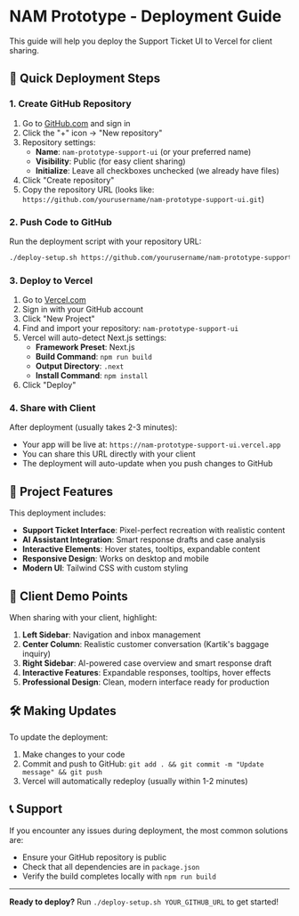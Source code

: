 # NAM Prototype - Deployment Guide

This guide will help you deploy the Support Ticket UI to Vercel for client sharing.

## 🚀 Quick Deployment Steps

### 1. Create GitHub Repository

1. Go to [GitHub.com](https://github.com) and sign in
2. Click the "+" icon → "New repository"
3. Repository settings:
   - **Name**: `nam-prototype-support-ui` (or your preferred name)
   - **Visibility**: Public (for easy client sharing)
   - **Initialize**: Leave all checkboxes unchecked (we already have files)
4. Click "Create repository"
5. Copy the repository URL (looks like: `https://github.com/yourusername/nam-prototype-support-ui.git`)

### 2. Push Code to GitHub

Run the deployment script with your repository URL:

```bash
./deploy-setup.sh https://github.com/yourusername/nam-prototype-support-ui.git
```

### 3. Deploy to Vercel

1. Go to [Vercel.com](https://vercel.com)
2. Sign in with your GitHub account
3. Click "New Project"
4. Find and import your repository: `nam-prototype-support-ui`
5. Vercel will auto-detect Next.js settings:
   - **Framework Preset**: Next.js
   - **Build Command**: `npm run build`
   - **Output Directory**: `.next`
   - **Install Command**: `npm install`
6. Click "Deploy"

### 4. Share with Client

After deployment (usually takes 2-3 minutes):
- Your app will be live at: `https://nam-prototype-support-ui.vercel.app`
- You can share this URL directly with your client
- The deployment will auto-update when you push changes to GitHub

## 🔧 Project Features

This deployment includes:

- **Support Ticket Interface**: Pixel-perfect recreation with realistic content
- **AI Assistant Integration**: Smart response drafts and case analysis
- **Interactive Elements**: Hover states, tooltips, expandable content
- **Responsive Design**: Works on desktop and mobile
- **Modern UI**: Tailwind CSS with custom styling

## 📱 Client Demo Points

When sharing with your client, highlight:

1. **Left Sidebar**: Navigation and inbox management
2. **Center Column**: Realistic customer conversation (Kartik's baggage inquiry)
3. **Right Sidebar**: AI-powered case overview and smart response draft
4. **Interactive Features**: Expandable responses, tooltips, hover effects
5. **Professional Design**: Clean, modern interface ready for production

## 🛠 Making Updates

To update the deployment:
1. Make changes to your code
2. Commit and push to GitHub: `git add . && git commit -m "Update message" && git push`
3. Vercel will automatically redeploy (usually within 1-2 minutes)

## 📞 Support

If you encounter any issues during deployment, the most common solutions are:
- Ensure your GitHub repository is public
- Check that all dependencies are in `package.json`
- Verify the build completes locally with `npm run build`

---

**Ready to deploy?** Run `./deploy-setup.sh YOUR_GITHUB_URL` to get started!
